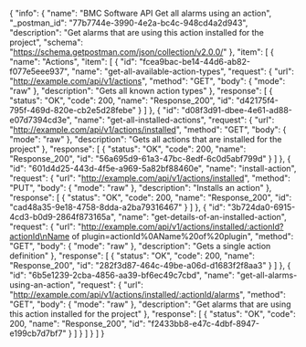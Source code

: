 {
  "info": {
    "name": "BMC Software API Get all alarms using an action",
    "_postman_id": "77b7744e-3990-4e2a-bc4c-948cd4a2d943",
    "description": "Get alarms that are using this action installed for the project",
    "schema": "https://schema.getpostman.com/json/collection/v2.0.0/"
  },
  "item": [
    {
      "name": "Actions",
      "item": [
        {
          "id": "fcea9bac-be14-44d6-ab82-f077e5eee937",
          "name": "get-all-available-action-types",
          "request": {
            "url": "http://example.com/api/v1/actions",
            "method": "GET",
            "body": {
              "mode": "raw"
            },
            "description": "Gets all known action types"
          },
          "response": [
            {
              "status": "OK",
              "code": 200,
              "name": "Response_200",
              "id": "d42175f4-795f-469d-820e-cb2e5d28febe"
            }
          ]
        },
        {
          "id": "d08f3d91-dbee-4e61-ad88-e07d7394cd3e",
          "name": "get-all-installed-actions",
          "request": {
            "url": "http://example.com/api/v1/actions/installed",
            "method": "GET",
            "body": {
              "mode": "raw"
            },
            "description": "Gets all actions that are installed for the project"
          },
          "response": [
            {
              "status": "OK",
              "code": 200,
              "name": "Response_200",
              "id": "56a695d9-61a3-47bc-8edf-6c0d5abf799d"
            }
          ]
        },
        {
          "id": "601d4d25-443d-4f5e-a969-5a82bf88460e",
          "name": "install-action",
          "request": {
            "url": "http://example.com/api/v1/actions/installed",
            "method": "PUT",
            "body": {
              "mode": "raw"
            },
            "description": "Installs an action"
          },
          "response": [
            {
              "status": "OK",
              "code": 200,
              "name": "Response_200",
              "id": "cad48a35-9e18-4758-8dda-a2ba79316467"
            }
          ]
        },
        {
          "id": "3b724da0-6915-4cd3-b0d9-2864f873165a",
          "name": "get-details-of-an-installed-action",
          "request": {
            "url": "http://example.com/api/v1/actions/installed/:actionId?actionId\nName of plugin=actionId%0AName%20of%20plugin",
            "method": "GET",
            "body": {
              "mode": "raw"
            },
            "description": "Gets a single action definition"
          },
          "response": [
            {
              "status": "OK",
              "code": 200,
              "name": "Response_200",
              "id": "282f3d87-464c-49be-a06d-d1683f2f8aa3"
            }
          ]
        },
        {
          "id": "6b5e1239-2cba-4856-aa39-bf6ec49c7cbd",
          "name": "get-all-alarms-using-an-action",
          "request": {
            "url": "http://example.com/api/v1/actions/installed/:actionId/alarms",
            "method": "GET",
            "body": {
              "mode": "raw"
            },
            "description": "Get alarms that are using this action installed for the project"
          },
          "response": [
            {
              "status": "OK",
              "code": 200,
              "name": "Response_200",
              "id": "f2433bb8-e47c-4dbf-8947-e199cb7d7bf7"
            }
          ]
        }
      ]
    }
  ]
}
